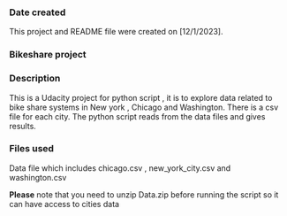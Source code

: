 ### Date created
This project and README file were created on [12/1/2023].

### Bikeshare project

### Description
This is a Udacity project for python script , it is to explore data related to bike share systems in New york , Chicago and Washington. There is a csv file for each city. The python script reads from the data files and gives results.

### Files used
Data file which includes chicago.csv , new_york_city.csv and washington.csv

**Please** note that you need to unzip Data.zip before running the script so it can have access to cities data



